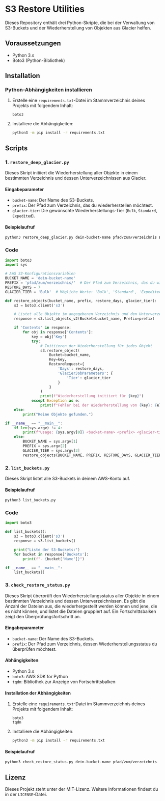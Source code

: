 # S3 Restore Utilities

Dieses Repository enthält drei Python-Skripte, die bei der Verwaltung von S3-Buckets und der Wiederherstellung von Objekten aus Glacier helfen.

## Voraussetzungen

- Python 3.x
- Boto3 (Python-Bibliothek)

## Installation

### Python-Abhängigkeiten installieren

1. Erstelle eine `requirements.txt`-Datei im Stammverzeichnis deines Projekts mit folgendem Inhalt:
   ```
   boto3
   ```

2. Installiere die Abhängigkeiten:
   ```bash
   python3 -m pip install -r requirements.txt
   ```

## Scripts

### 1. `restore_deep_glacier.py`

Dieses Skript initiiert die Wiederherstellung aller Objekte in einem bestimmten Verzeichnis und dessen Unterverzeichnissen aus Glacier.

#### Eingabeparameter

- `bucket-name`: Der Name des S3-Buckets.
- `prefix`: Der Pfad zum Verzeichnis, das du wiederherstellen möchtest.
- `glacier-tier`: Die gewünschte Wiederherstellungs-Tier (`Bulk`, `Standard`, `Expedited`).

#### Beispielaufruf

```bash
python3 restore_deep_glacier.py dein-bucket-name pfad/zum/verzeichnis Bulk
```

### Code

```python
import boto3
import sys

# AWS S3-Konfigurationsvariablen
BUCKET_NAME = 'dein-bucket-name'
PREFIX = 'pfad/zum/verzeichnis/'  # Der Pfad zum Verzeichnis, das du wiederherstellen möchtest
RESTORE_DAYS = 7
GLACIER_TIER = 'Bulk'  # Mögliche Werte: 'Bulk', 'Standard', 'Expedited'

def restore_objects(bucket_name, prefix, restore_days, glacier_tier):
    s3 = boto3.client('s3')

    # Listet alle Objekte im angegebenen Verzeichnis und den Unterverzeichnissen auf
    response = s3.list_objects_v2(Bucket=bucket_name, Prefix=prefix)

    if 'Contents' in response:
        for obj in response['Contents']:
            key = obj['Key']
            try:
                # Initiieren der Wiederherstellung für jedes Objekt
                s3.restore_object(
                    Bucket=bucket_name,
                    Key=key,
                    RestoreRequest={
                        'Days': restore_days,
                        'GlacierJobParameters': {
                            'Tier': glacier_tier
                        }
                    }
                )
                print(f"Wiederherstellung initiiert für {key}")
            except Exception as e:
                print(f"Fehler bei der Wiederherstellung von {key}: {e}")
    else:
        print("Keine Objekte gefunden.")

if __name__ == "__main__":
    if len(sys.argv) != 4:
        print(f"Usage: {sys.argv[0]} <bucket-name> <prefix> <glacier-tier>")
    else:
        BUCKET_NAME = sys.argv[1]
        PREFIX = sys.argv[2]
        GLACIER_TIER = sys.argv[3]
        restore_objects(BUCKET_NAME, PREFIX, RESTORE_DAYS, GLACIER_TIER)
```

### 2. `list_buckets.py`

Dieses Skript listet alle S3-Buckets in deinem AWS-Konto auf.

#### Beispielaufruf

```bash
python3 list_buckets.py
```

### Code

```python
import boto3

def list_buckets():
    s3 = boto3.client('s3')
    response = s3.list_buckets()

    print("Liste der S3-Buckets:")
    for bucket in response['Buckets']:
        print(f"- {bucket['Name']}")

if __name__ == "__main__":
    list_buckets()
```

### 3. `check_restore_status.py`

Dieses Skript überprüft den Wiederherstellungsstatus aller Objekte in einem bestimmten Verzeichnis und dessen Unterverzeichnissen. Es gibt die Anzahl der Dateien aus, die wiederhergestellt werden können und jene, die es nicht können, und listet die Dateien gruppiert auf. Ein Fortschrittsbalken zeigt den Überprüfungsfortschritt an.

#### Eingabeparameter

- `bucket-name`: Der Name des S3-Buckets.
- `prefix`: Der Pfad zum Verzeichnis, dessen Wiederherstellungsstatus du überprüfen möchtest.

#### Abhängigkeiten

- Python 3.x
- `boto3`: AWS SDK for Python
- `tqdm`: Bibliothek zur Anzeige von Fortschrittsbalken

#### Installation der Abhängigkeiten

1. Erstelle eine `requirements.txt`-Datei im Stammverzeichnis deines Projekts mit folgendem Inhalt:
   ```
   boto3
   tqdm
   ```

2. Installiere die Abhängigkeiten:
   ```bash
   python3 -m pip install -r requirements.txt
   ```

#### Beispielaufruf

```bash
python3 check_restore_status.py dein-bucket-name pfad/zum/verzeichnis
```

## Lizenz

Dieses Projekt steht unter der MIT-Lizenz. Weitere Informationen findest du in der `LICENSE`-Datei.
